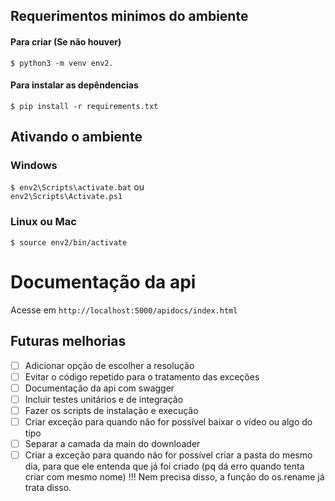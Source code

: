 ## Requerimentos minimos do ambiente
#### Para criar (Se não houver)
```$ python3 -m venv env2.```  
#### Para instalar as depêndencias
```$ pip install -r requirements.txt```

## Ativando o ambiente
### Windows
```$ env2\Scripts\activate.bat``` 
ou  
````env2\Scripts\Activate.ps1````
### Linux ou Mac
```$ source env2/bin/activate```

# Documentação da api
Acesse em ``http://localhost:5000/apidocs/index.html``

## Futuras melhorias
- [ ] Adicionar opção de escolher a resolução
- [ ] Evitar o código repetido para o tratamento das exceções
- [ ] Documentação da api com swagger
- [ ] Incluir testes unitários e de integração
- [ ] Fazer os scripts de instalação e execução
- [ ] Criar exceção para quando não for possível baixar o vídeo ou algo do tipo
- [ ] Separar a camada da main do downloader
- [ ] Criar a exceção para quando não for possível criar a pasta do mesmo dia, para que ele entenda que já foi criado (pq dá erro quando tenta criar com mesmo nome) !!! Nem precisa disso, a função do os.rename já trata disso.